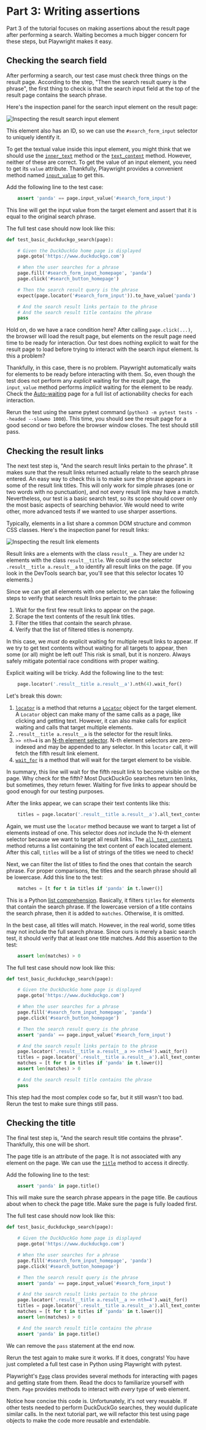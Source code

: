 # Part 3: Writing assertions

Part 3 of the tutorial focuses on making assertions about the result page after performing a search.
Waiting becomes a much bigger concern for these steps, but Playwright makes it easy.


## Checking the search field

After performing a search, our test case must check three things on the result page.
According to the step, "Then the search result query is the phrase",
the first thing to check is that the search input field at the top of the result page contains the search phrase.

Here's the inspection panel for the search input element on the result page:

![Inspecting the result search input element](images/inspect-result-search-input.png)

This element also has an ID,
so we can use the `#search_form_input` selector to uniquely identify it.

To get the textual value inside this input element,
you might think that we should use the
[`inner_text`](https://playwright.dev/python/docs/api/class-page#page-inner-text) method
or the [`text_content`](https://playwright.dev/python/docs/api/class-page#page-text-content) method.
However, neither of these are correct.
To get the value of an input element, you need to get its `value` attribute.
Thankfully, Playwright provides a convenient method named
[`input_value`](https://playwright.dev/python/docs/api/class-page#page-input-value) to get this.

Add the following line to the test case:

```python
    assert 'panda' == page.input_value('#search_form_input')
```

This line will get the input value from the target element and assert that it is equal to the original search phrase.

The full test case should now look like this:

```python
def test_basic_duckduckgo_search(page):

    # Given the DuckDuckGo home page is displayed
    page.goto('https://www.duckduckgo.com')

    # When the user searches for a phrase
    page.fill('#search_form_input_homepage', 'panda')
    page.click('#search_button_homepage')

    # Then the search result query is the phrase
    expect(page.locator('#search_form_input')).to_have_value('panda')

    # And the search result links pertain to the phrase
    # And the search result title contains the phrase
    pass
```

Hold on, do we have a race condition here?
After calling `page.click(...)`, the browser will load the result page,
but elements on the result page need time to be ready for interaction.
Our test does nothing explicit to wait for the result page to load before trying to interact with the search input element.
Is this a problem?

Thankfully, in this case, there is no problem.
Playwright automatically waits for elements to be ready before interacting with them.
So, even though the test does not perform any *explicit* waiting for the result page,
the `input_value` method performs *implicit* waiting for the element to be ready.
Check the [Auto-waiting](https://playwright.dev/python/docs/actionability) page
for a full list of actionability checks for each interaction.

Rerun the test using the same pytest command (`python3 -m pytest tests --headed --slowmo 1000`).
This time, you should see the result page for a good second or two before the browser window closes.
The test should still pass.


## Checking the result links

The next test step is, "And the search result links pertain to the phrase".
It makes sure that the result links returned actually relate to the search phrase entered.
An easy way to check this is to make sure the phrase appears in some of the result link titles.
This will only work for simple phrases (one or two words with no punctuation),
and not every result link may have a match.
Nevertheless, our test is a basic search test,
so its scope should cover only the most basic aspects of searching behavior.
We would need to write other, more advanced tests if we wanted to use sharper assertions.

Typically, elements in a list share a common DOM structure and common CSS classes.
Here's the inspection panel for result links:

![Inspecting the result link elements](images/inspect-result-links.png)

Result links are `a` elements with the class `result__a`.
They are under `h2` elements with the class `result__title`.
We could use the selector `.result__title a.result__a` to identify all result links on the page.
(If you look in the DevTools search bar, you'll see that this selector locates 10 elements.)

Since we can get all elements with one selector,
we can take the following steps to verify that search result links pertain to the phrase:

1. Wait for the first few result links to appear on the page.
2. Scrape the text contents of the result link titles.
3. Filter the titles that contain the search phrase.
4. Verify that the list of filtered titles is nonempty.

In this case, we *must* do explicit waiting for multiple result links to appear.
If we try to get text contents without waiting for all targets to appear, then some (or all) might be left out!
This risk is small, but it is nonzero.
Always safely mitigate potential race conditions with proper waiting.

Explicit waiting will be tricky.
Add the following line to the test:

```python
    page.locator('.result__title a.result__a').nth(4).wait_for()
```

Let's break this down:

1. [`locator`](https://playwright.dev/python/docs/api/class-page#page-locator) is a method that returns a
   [`Locator`](https://playwright.dev/python/docs/api/class-locator) object for the target element.
   A `Locator` object can make many of the same calls as a page, like clicking and getting text.
   However, it can also make calls for explicit waiting and calls that target multiple elements.
2. `.result__title a.result__a` is the selector for the result links.
3. `>> nth=4` is an [N-th element selector](https://playwright.dev/python/docs/selectors#n-th-element-selector).
   N-th element selectors are zero-indexed and may be appended to any selector.
   In this `locator` call, it will fetch the fifth result link element.
4. [`wait_for`](https://playwright.dev/python/docs/api/class-locator#locator-wait-for)
   is a method that will wait for the target element to be visible.

In summary, this line will wait for the fifth result link to become visible on the page.
Why check for the fifth?
Most DuckDuckGo searches return ten links, but sometimes, they return fewer.
Waiting for five links to appear should be good enough for our testing purposes.

After the links appear, we can scrape their text contents like this:

```python
    titles = page.locator('.result__title a.result__a').all_text_contents()
```

Again, we must use the `locator` method because we want to target a list of elements instead of one.
This selector does *not* include the N-th element selector because we want to target all result links.
The [`all_text_contents`](https://playwright.dev/python/docs/api/class-locator#locator-all-text-contents) method
returns a list containing the text content of each located element.
After this call, `titles` will be a list of strings of the titles we need to check!

Next, we can filter the list of titles to find the ones that contain the search phrase.
For proper comparisons, the titles and the search phrase should all be lowercase.
Add this line to the test:

```python
    matches = [t for t in titles if 'panda' in t.lower()]
```

This is a Python [list comprehension](https://docs.python.org/3/tutorial/datastructures.html#list-comprehensions).
Basically, it filters `titles` for elements that contain the search phrase.
If the lowercase version of a title contains the search phrase, then it is added to `matches`.
Otherwise, it is omitted.

In the best case, all titles will match.
However, in the real world, some titles may not include the full search phrase.
Since ours is merely a basic search test, it should verify that at least one title matches.
Add this assertion to the test:

```python
    assert len(matches) > 0
```

The full test case should now look like this:

```python
def test_basic_duckduckgo_search(page):

    # Given the DuckDuckGo home page is displayed
    page.goto('https://www.duckduckgo.com')

    # When the user searches for a phrase
    page.fill('#search_form_input_homepage', 'panda')
    page.click('#search_button_homepage')

    # Then the search result query is the phrase
    assert 'panda' == page.input_value('#search_form_input')

    # And the search result links pertain to the phrase
    page.locator('.result__title a.result__a >> nth=4').wait_for()
    titles = page.locator('.result__title a.result__a').all_text_contents()
    matches = [t for t in titles if 'panda' in t.lower()]
    assert len(matches) > 0

    # And the search result title contains the phrase
    pass
```

This step had the most complex code so far, but it still wasn't too bad.
Rerun the test to make sure things still pass.


## Checking the title

The final test step is, "And the search result title contains the phrase".
Thankfully, this one will be short.

The page title is an attribute of the page.
It is not associated with any element on the page.
We can use the [`title`](https://playwright.dev/python/docs/api/class-page#page-title) method
to access it directly.

Add the following line to the test:

```python
    assert 'panda' in page.title()
```

This will make sure the search phrase appears in the page title.
Be cautious about when to check the page title.
Make sure the page is fully loaded first.

The full test case should now look like this:

```python
def test_basic_duckduckgo_search(page):

    # Given the DuckDuckGo home page is displayed
    page.goto('https://www.duckduckgo.com')

    # When the user searches for a phrase
    page.fill('#search_form_input_homepage', 'panda')
    page.click('#search_button_homepage')

    # Then the search result query is the phrase
    assert 'panda' == page.input_value('#search_form_input')

    # And the search result links pertain to the phrase
    page.locator('.result__title a.result__a >> nth=4').wait_for()
    titles = page.locator('.result__title a.result__a').all_text_contents()
    matches = [t for t in titles if 'panda' in t.lower()]
    assert len(matches) > 0

    # And the search result title contains the phrase
    assert 'panda' in page.title()
```

We can remove the `pass` statement at the end now.

Rerun the test again to make sure it works.
If it does, congrats!
You have just completed a full test case in Python using Playwright with pytest.

Playwright's [`Page`](https://playwright.dev/python/docs/api/class-page) class
provides several methods for interacting with pages and getting state from them.
Read the docs to familiarize yourself with them.
`Page` provides methods to interact with *every* type of web element.

Notice how concise this code is.
Unfortunately, it's not very reusable.
If other tests needed to perform DuckDuckGo searches,
they would duplicate similar calls.
In the next tutorial part, we will refactor this test using page objects to make the code more reusable and extendable.
